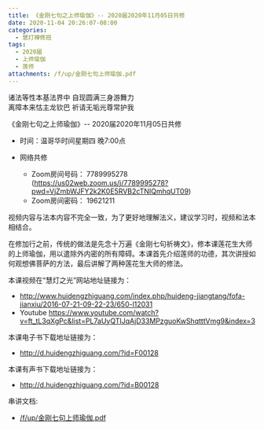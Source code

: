 ```yaml
---
title: 《⾦刚七句之上师瑜伽》-- 2020届2020年11月05日共修
date: 2020-11-04 20:26:07-08:00
categories:
  - 慧灯禅修班
tags:
  - 2020届
  - 上师瑜伽
  - 莲师
attachments: /f/up/金刚七句上师瑜伽.pdf
---
```

诸法等性本基法界中 自现圆满三身游舞力  
离障本来怙主龙钦巴 祈请无垢光尊常护我  

《⾦刚七句之上师瑜伽》-- 2020届2020年11月05日共修

* 时间：温哥华时间星期四 晚7:00点

* 网络共修
  * Zoom房间号码： 7789995278 (<https://us02web.zoom.us/j/7789995278?pwd=VjZmbWJFY2k2K0E5RVB2cTNIQmhqUT09>)
  * Zoom房间密码： 19621211

视频内容与法本内容不完全⼀致，为了更好地理解法义，建议学习时，视频和法本相结合。

在修加⾏之前，传统的做法是先念⼗万遍《⾦刚七句祈祷⽂》，修本课莲花⽣⼤师的上师瑜伽，⽤以遣除外内密的所有障碍。本课⾸先介绍莲师的功德，其次讲授如何观想佛菩萨的⽅法，最后讲解了两种莲花⽣⼤师的修法。

本课视频在“慧灯之光”⽹站地址链接为：
- <http://www.huidengzhiguang.com/index.php/huideng-jiangtang/fofa-jianxiu/2016-07-21-09-22-23/650-l12031>
- Youtube <https://www.youtube.com/watch?v=ft_tL3qXgPc&list=PL7aUyQTIJqAjD33MPzguoKwShqtttVmg9&index=3>

本课电⼦书下载地址链接为：
- <http://d.huidengzhiguang.com/?id=F00128>

本课有声书下载地址链接为：
- <http://d.huidengzhiguang.com/?id=B00128>

串讲文档:
* [/f/up/金刚七句上师瑜伽.pdf](http://huidengchanxiu.net/hdv/f/up/金刚七句上师瑜伽.pdf)

